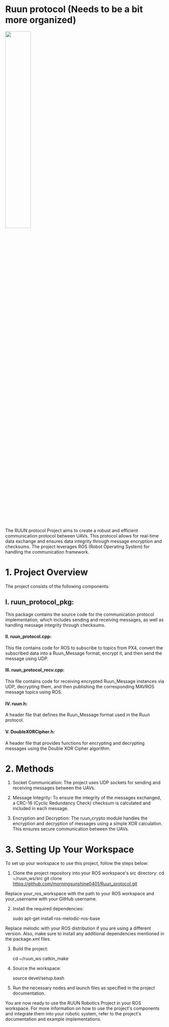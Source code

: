 # Ruun protocol (Needs to be a bit more organized)
<img src = "https://user-images.githubusercontent.com/109836008/235913879-c722f793-3a12-4aeb-97f1-bcfe06e1fd46.png" width="40%" height="40%">

The RUUN protocol Project aims to create a robust and efficient communication protocol between UAVs. This protocol allows for real-time data exchange and ensures data integrity through message encryption and checksums. The project leverages ROS (Robot Operating System) for handling the communication framework.

# 1. Project Overview

The project consists of the following components:

## I. ruun_protocol_pkg:
This package contains the source code for the communication protocol implementation, which includes sending and receiving messages, as well as handling message integrity through checksums.

#### II. ruun_protocol.cpp:
This file contains code for ROS to subscribe to topics from PX4, convert the subscribed data into a Ruun_Message format, encrypt it, and then send the message using UDP.
    
#### III. ruun_protocol_recv.cpp: 
This file contains code for receiving encrypted Ruun_Message instances via UDP, decrypting them, and then publishing the corresponding MAVROS message topics using ROS.
    
#### IV. ruun.h: 
A header file that defines the Ruun_Message format used in the Ruun protocol.
    
#### V. DoubleXORCipher.h: 
A header file that provides functions for encrypting and decrypting messages using the Double XOR Cipher algorithm.



# 2. Methods

1. Socket Communication: The project uses UDP sockets for sending and receiving messages between the UAVs.

2. Message Integrity: To ensure the integrity of the messages exchanged, a CRC-16 (Cyclic Redundancy Check) checksum is calculated and included in each message.

3. Encryption and Decryption: The ruun_crypto module handles the encryption and decryption of messages using a simple XOR calculation. This ensures secure communication between the UAVs.

# 3. Setting Up Your Workspace

To set up your workspace to use this project, follow the steps below:

1. Clone the project repository into your ROS workspace's src directory:
    cd ~/ruun_ws/src
    git clone https://github.com/morningsunshine0401/Ruun_protocol.git

Replace your_ros_workspace with the path to your ROS workspace and your_username with your GitHub username.

2. Install the required dependencies:

    sudo apt-get install ros-melodic-ros-base

Replace melodic with your ROS distribution if you are using a different version. Also, make sure to install any additional dependencies mentioned in the package.xml files.

3. Build the project:

    cd ~/ruun_ws
    catkin_make

4. Source the workspace:

    source devel/setup.bash
    
5. Run the necessary nodes and launch files as specified in the project documentation.

You are now ready to use the RUUN Robotics Project in your ROS workspace. For more information on how to use the project's components and integrate them into your robotic system, refer to the project's documentation and example implementations.
